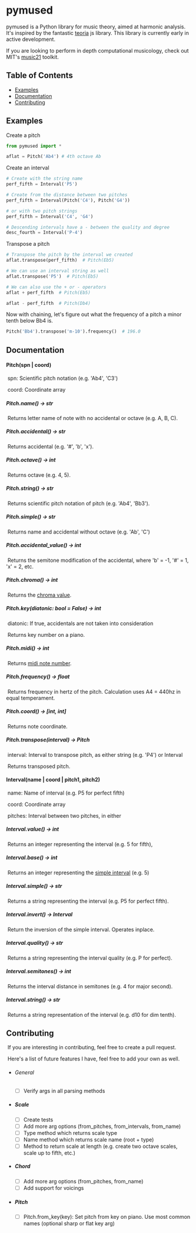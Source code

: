 # **pymused**

pymused is a Python library for music theory, aimed at harmonic analysis. It's inspired by the fantastic [teoria](https://github.com/saebekassebil/teoria) js library.  This library is currently early in active development.

If you are looking to perform in depth computational musicology, check out MIT's [music21](https://github.com/cuthbertLab/music21) toolkit.

## Table of Contents

- [Examples](#examples)
- [Documentation](#documentation)
- [Contributing](#contributing)

## Examples
Create a pitch

```python
from pymused import *

aflat = Pitch('Ab4') # 4th octave Ab
```

Create an interval

```python
# Create with the string name
perf_fifth = Interval('P5')

# Create from the distance between two pitches
perf_fifth = Interval(Pitch('C4'), Pitch('G4'))

# or with two pitch strings
perf_fifth = Interval('C4', 'G4')

# Descending intervals have a - between the quality and degree
desc_fourth = Interval('P-4')
```

Transpose a pitch

```python
# Transpose the pitch by the interval we created
aflat.transpose(perf_fifth)  # Pitch(Eb5)

# We can use an interval string as well
aflat.transpose('P5')  # Pitch(Eb5)

# We can also use the + or - operators
aflat + perf_fifth  # Pitch(Eb5)

aflat - perf_fifth  # Pitch(Db4)
```

Now with chaining, let's figure out what the frequency of a pitch a minor tenth below Bb4 is.

```python
Pitch('Bb4').transpose('m-10').frequency()  # 196.0
```

## Documentation
#### 		Pitch(spn | coord)

​			spn: Scientific pitch notation (e.g. 'Ab4', 'C3')

​			coord: Coordinate array

##### 						Pitch.name() -> str

​			Returns letter name of note with no accidental or octave (e.g. A, B, C).

##### 						Pitch.accidental() -> str

​			Returns accidental (e.g. '#', 'b', 'x').

##### 						Pitch.octave() -> int

​			Returns octave (e.g. 4, 5).

##### 						Pitch.string() -> str

​			Returns scientific pitch notation of pitch (e.g. 'Ab4', 'Bb3').

##### 					Pitch.simple() -> str

​			Returns name and accidental without octave (e.g. 'Ab', 'C')

##### 		Pitch.accidental_value() -> int

​			Returns the semitone modification of the accidental, where 'b' = -1, '#' = 1, 'x' = 2, etc.

##### 		Pitch.chroma() -> int

​			Returns the [chroma value](https://en.wikipedia.org/wiki/Chroma_feature).

##### 		Pitch.key(diatonic: bool = False) -> int

​			diatonic: If true, accidentals are not taken into consideration

​			Returns key number on a piano.

##### 		Pitch.midi() -> int

​			Returns [midi note number](https://www.inspiredacoustics.com/en/MIDI_note_numbers_and_center_frequencies).

##### 					Pitch.frequency() -> float

​			Returns frequency in hertz of the pitch. Calculation uses A4 = 440hz in equal temperament.

##### 		Pitch.coord() -> [int, int]

​			Returns note coordinate.

##### 		Pitch.transpose(interval) -> Pitch

​			interval: Interval to transpose pitch, as either string (e.g. 'P4') or Interval

​			Returns transposed pitch.

#### Interval(name | coord | pitch1, pitch2)

​			name: Name of interval (e.g. P5 for perfect fifth)

​			coord: Coordinate array

​			pitches: Interval between two pitches, in either 

##### Interval.value() -> int

​			Returns an integer representing the interval (e.g. 5 for fifth),

##### Interval.base() -> int

​			Returns an integer representing the [simple interval](https://en.wikipedia.org/wiki/Interval_(music)#Simple_and_compound) (e.g. 5)

##### Interval.simple() -> str

​			Returns a string representing the interval (e.g. P5 for perfect fifth).

##### Interval.invert() -> Interval

​			Return the inversion of the simple interval. Operates inplace.

##### Interval.quality() -> str

​			Returns a string representing the interval quality (e.g. P for perfect).

##### Interval.semitones() -> int

​			Returns the interval distance in semitones (e.g. 4 for major second).

##### Interval.string() -> str

​			Returns a string representation of the interval (e.g. d10 for dim tenth).

## Contributing

​	If you are interesting in contributing, feel free to create a pull request.

​	Here's a list of future features I have, feel free to add your own as well.

- ###### General
  - [ ] Verify args in all parsing methods

- ##### Scale
  - [ ] Create tests
  - [ ] Add more arg options (from_pitches, from_intervals, from_name)
  - [ ] Type method which returns scale type
  - [ ] Name method which returns scale name (root + type)
  - [ ] Method to return scale at length (e.g. create two octave scales, scale up to fifth, etc.)
  
- ##### Chord
  - [ ] Add more arg options (from_pitches, from_name)
  - [ ] Add support for voicings

- ##### Pitch
  - [ ] Pitch.from_key(key): Set pitch from key on piano. Use most common names (optional sharp or flat key arg)
  
